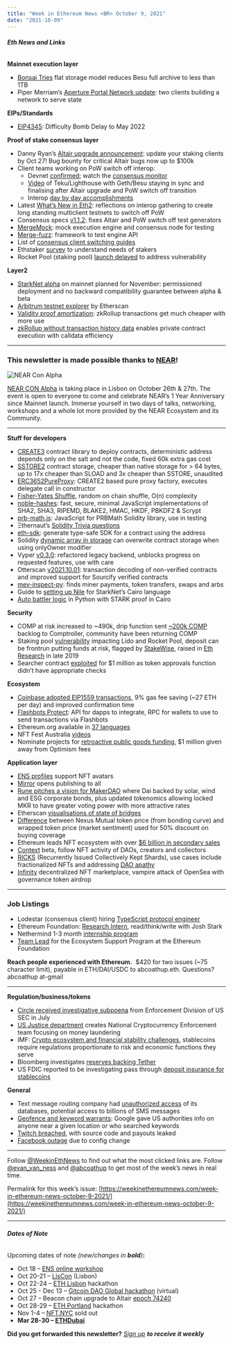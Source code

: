 ```yaml
---
title: "Week in Ethereum News <BR> October 9, 2021"
date: "2021-10-09"
---
```


###### **Eth News and Links**

**Mainnet execution layer**

- [Bonsai Tries](https://consensys.net/blog/news/bonsai-tries-a-big-update-for-small-state-storage-in-hyperledger-besu) flat storage model reduces Besu full archive to less than 1TB
- Piper Merriam’s [Aperture Portal Network update](https://snakecharmers.ethereum.org/aperture-vol-1/): two clients building a network to serve state

**EIPs/Standards**

- [EIP4345](https://eips.ethereum.org/EIPS/eip-4345): Difficulty Bomb Delay to May 2022

**Proof of stake consensus layer**

- Danny Ryan’s [Altair upgrade announcement](https://blog.ethereum.org/2021/10/05/altair-announcement/): update your staking clients by Oct 27! Bug bounty for critical Altair bugs now up to $100k 
- Client teams working on PoW switch off interop:
    - Devnet [confirmed](https://twitter.com/benjaminion_xyz/status/1446516207159582743); watch the [consensus monitor](http://mergenet.consensus-monitor.stokes.io)
    - [Video](https://www.symphonious.net/2021/10/08/ethereum-merge-local-testnet-demo/) of Teku/Lighthouse with Geth/Besu staying in sync and finalising after Altair upgrade and PoW switch off transition
    - Interop [day by day accomplishments](https://twitter.com/sigp_io/status/1446521008702246913)
- Latest [What’s New in Eth2](https://hackmd.io/@benjaminion/eth2_news/https%3A%2F%2Fhackmd.io%2F%40benjaminion%2Fwnie2_211008): reflections on interop gathering to create long standing multiclient testnets to switch off PoW
- Consensus specs [v1.1.2](https://github.com/ethereum/consensus-specs/releases/tag/v1.1.2): fixes Altair and PoW switch off test generators
- [MergeMock](https://github.com/protolambda/mergemock): mock execution engine and consensus node for testing
- [Merge-fuzz](https://twitter.com/vdWijden/status/1446461842977591297): framework to test engine API
- List of [consensus client switching guides](https://www.reddit.com/r/ethstaker/comments/pxx0oz/ethstaker_comprehensive_list_of_client_switching/)
- Ethstaker [survey](https://ethstaker.cc/survey/#Z7ZpSghg) to understand needs of stakers
- Rocket Pool (staking pool) [launch delayed](https://twitter.com/Rocket_Pool/status/1445536222881857545) to address vulnerability

**Layer2**

- [StarkNet alpha](https://medium.com/starkware/starknet-alpha-is-coming-to-mainnet-b825829eaf32) on mainnet planned for November: permissioned deployment and no backward compatibility guarantee between alpha & beta
- [Arbitrum testnet explorer](https://testnet.arbiscan.io/) by Etherscan
- [Validity proof amortization](https://polynya.medium.com/the-dynamics-around-validity-proof-amortization-519e9ae291c1): zkRollup transactions get much cheaper with more use
- [zkRollup without transaction history data](https://ethresear.ch/t/a-zkrollup-with-no-transaction-history-data-to-enable-private-smart-contract-execution-with-calldata-efficiency/10961) enables private contract execution with calldata efficiency

* * *

### **This newsletter is made possible thanks to [NEAR](https://near.org/)!**

![NEAR Con Alpha](https://weekinethereumnews.com/wp-content/uploads/2021/09/Near-Con-Alpha.png)

[NEAR CON Alpha](https://nearcon.org/ethereumnews) is taking place in Lisbon on October 26th & 27th. The event is open to everyone to come and celebrate NEAR’s 1 Year Anniversary since Mainnet launch. Immerse yourself in two days of talks, networking, workshops and a whole lot more provided by the NEAR Ecosystem and its Community.

* * *

**Stuff for developers**

- [CREATE3](https://github.com/0xsequence/create3) contract library to deploy contracts, deterministic address depends only on the salt and not the code, fixed 60k extra gas cost
- [SSTORE2](https://twitter.com/Agusx1211/status/1446187302389170183) contract storage, cheaper than native storage for > 64 bytes, up to 17x cheaper than SLOAD and 3x cheaper than SSTORE, unaudited
- [ERC3652PureProxy](https://github.com/1inch/ERC3652/blob/feature/pure-proxy-factory/contracts/ERC3652PureProxy.sol): CREATE2 based pure proxy factory, executes delegate call in constructor
- [Fisher-Yates Shuffle](https://twitter.com/cleanunicorn/status/1445691819098992648), random on chain shuffle, O(n) complexity
- [noble-hashes](https://github.com/paulmillr/noble-hashes): fast, secure, minimal JavaScript implementations of SHA2, SHA3, RIPEMD, BLAKE2, HMAC, HKDF, PBKDF2 & Scrypt
- [prb-math.js](https://www.npmjs.com/package/prb-math.js): JavaScript for PRBMath Solidity library, use in testing
- Ξthernaut’s [Solidity Trivia questions](https://twitter.com/EthernautDAO/status/1445497302722826255)
- [eth-sdk](https://github.com/dethcrypto/eth-sdk): generate type-safe SDK for a contract using the address
- Solidity [dynamic array in storage](https://twitter.com/ylv_io/status/1445104519239643157) can overwrite contract storage when using onlyOwner modifier
- Vyper [v0.3.0](https://github.com/vyperlang/vyper/releases/tag/v0.3.0): refactored legacy backend, unblocks progress on requested features, use with care
- Otterscan [v2021.10.01](https://twitter.com/wmitsuda/status/1444789707540414466): transaction decoding of non-verified contracts and improved support for Sourcify verified contracts
- [mev-inspect-py](https://github.com/flashbots/mev-inspect-py): finds miner payments, token transfers, swaps and arbs
- Guide to [setting up Nile](https://medium.com/@martriay/starknet-tutorial-for-beginners-using-nile-6af9c2270c15) for StarkNet’s Cairo language
- [Auto battler logic](https://killari.medium.com/starks-verifying-a-complex-auto-battler-calculation-on-ethereum-d8698f29808d) in Python with STARK proof in Cairo

**Security**

- COMP at risk increased to ~490k, drip function sent [~200k COMP](https://twitter.com/rleshner/status/1444691278986457095) backlog to Comptroller, community have been returning COMP
- Staking pool [vulnerability](https://blog.lido.fi/vulnerability-response-update/) impacting Lido and Rocket Pool, deposit can be frontrun putting funds at risk, flagged by [StakeWise](https://twitter.com/stakewise_io/status/1445475001696620550), raised in [Eth Research](https://ethresear.ch/t/deposit-contract-exploit/6528) in late 2019
- Searcher contract [exploited](https://twitter.com/bertcmiller/status/1446416008709918732) for $1 million as token approvals function didn’t have appropriate checks

**Ecosystem**

- [Coinbase adopted EIP1559 transactions](https://blog.coinbase.com/the-technical-benefits-of-eip-1559-c41bb85f5924), 9% gas fee saving (~27 ETH per day) and improved confirmation time
- [Flashbots Protect](https://medium.com/flashbots/announcing-flashbots-protect-9e039e9f0aa3): API for dapps to integrate, RPC for wallets to use to send transactions via Flashbots
- Ethereum.org available in [37 languages](https://blog.ethereum.org/2021/10/04/translation-program-update/)
- NFT Fest Australia [videos](https://www.youtube.com/channel/UC9dHe2EmAyFtd3ahosns_1w)
- Nominate projects for [retroactive public goods funding](https://medium.com/ethereum-optimism/retropgf-experiment-1-1-million-dollars-for-public-goods-f7e455cbdca), $1 million given away from Optimism fees

**Application layer**

- [ENS profiles](https://medium.com/the-ethereum-name-service/nft-avatar-support-for-ens-profiles-bd4a5553f089) support NFT avatars
- [Mirror](https://dev.mirror.xyz/valptw8S9eZ1cvzX-JCGga2N_W2hXyurSYbOlNFj4OQ) opens publishing to all
- [Rune pitches a vision for MakerDAO](https://forum.makerdao.com/t/the-case-for-clean-money/10684) where Dai backed by solar, wind and ESG corporate bonds, plus updated tokenomics allowing locked MKR to have greater voting power with more attractive rates 
- Etherscan [visualisations of state of bridges](https://medium.com/etherscan-blog/ethereum-bridges-four-months-on-10ee36f889ae)
- [Difference](https://medium.com/@BraveNewDeFi/save-50-on-nexus-mutual-cover-premiums-how-to-use-wnxm-to-your-advantage-dc017b15aca0) between Nexus Mutual token price (from bonding curve) and wrapped token price (market sentiment) used for 50% discount on buying coverage
- Ethereum leads NFT ecosystem with over [$6 billion in secondary sales](https://www.getrevue.co/profile/masonnystrom/issues/the-multichain-nft-market-798081)
- [Context](https://twitter.com/context/status/1444038168739602435) beta, follow NFT activity of DAOs, creators and collectors
- [RICKS](https://www.paradigm.xyz/2021/10/ricks/) (Recurrently Issued Collectively Kept Shards), use cases include fractionalized NFTs and addressing [DAO apathy](https://twitter.com/danrobinson/status/1446251178099200005)
- [Infinity](https://medium.com/@infinitydotxyz/announcing-infinity-the-ftx-of-nfts-e0c2930b5f48) decentralized NFT marketplace, vampire attack of OpenSea with governance token airdrop

* * *

### **Job Listings**

- Lodestar (consensus client) hiring [TypeScript protocol engineer](https://jobs.smartrecruiters.com/ChainSafeSystemsInc/743999774954864-protocol-engineer-lodestar-backend-typescript-)
- Ethereum Foundation: [Research Intern](https://ethereum.bamboohr.com/jobs/view.php?id=45&source=weekinethnews), read/think/write with Josh Stark
- Nethermind 1-3 month [internship program](https://www.notion.so/Nethermind-Internship-Program-4eb494969aa24afa9181223e958522d1)
- [Team Lead](https://ethereum.bamboohr.com/jobs/view.php?id=43&source=weekinethnews) for the Ecosystem Support Program at the Ethereum Foundation

**Reach people experienced with Ethereum.**  $420 for two issues (~75 character limit), payable in ETH/DAI/USDC to abcoathup.eth. Questions? abcoathup at-gmail

* * *

**Regulation/business/tokens**

- [Circle received investigative subpoena](https://www.coindesk.com/business/2021/10/05/sec-subpoenas-usdc-stablecoin-backer-circle/) from Enforcement Division of US SEC in July
- [US Justice department](https://www.justice.gov/opa/pr/deputy-attorney-general-lisa-o-monaco-announces-national-cryptocurrency-enforcement-team) creates National Cryptocurrency Enforcement team focusing on money laundering
- IMF: [Crypto ecosystem and financial stability challenges](https://www.imf.org/en/Publications/GFSR/Issues/2021/10/12/global-financial-stability-report-october-2021), stablecoins require regulations proportionate to risk and economic functions they serve
- Bloomberg investigates [reserves backing Tether](https://www.bloomberg.com/news/features/2021-10-07/crypto-mystery-where-s-the-69-billion-backing-the-stablecoin-tether)
- US FDIC reported to be investigating pass through [deposit insurance for stablecoins](https://www.coindesk.com/policy/2021/10/06/us-fdic-said-to-be-studying-deposit-insurance-for-stablecoins/)

**General**

- Text message routing company had [unauthorized access](https://www.vice.com/en/article/z3xpm8/company-that-routes-billions-of-text-messages-quietly-says-it-was-hacked) of its databases, potential access to billions of SMS messages
- [Geofence and keyword warrants](https://www.forbes.com/sites/thomasbrewster/2021/10/04/google-keyword-warrants-give-us-government-data-on-search-users/?sh=142296ba7c97): Google gave US authorities info on anyone near a given location or who searched keywords 
- [Twitch breached](https://blog.twitch.tv/en/2021/10/06/updates-on-the-twitch-security-incident/), with source code and payouts leaked
- [Facebook outage](https://blog.cloudflare.com/october-2021-facebook-outage/) due to config change

* * *

Follow [@WeekinEthNews](https://twitter.com/WeekInEthNews) to find out what the most clicked links are. Follow [@evan\_van\_ness](https://twitter.com/evan_van_ness) and [@abcoathup](https://twitter.com/abcoathup) to get most of the week’s news in real time.

Permalink for this week’s issue: [https://weekinethereumnews.com/week-in-ethereum-news-october-9-2021/](https://weekinethereumnews.com/week-in-ethereum-news-october-9-2021/)

* * *

###### **Dates of Note**

Upcoming dates of note _(new/changes in **bold**)_**:**

- Oct 18 – [ENS online workshop](https://medium.com/the-ethereum-name-service/ens-online-workshop-october-2021-ec1fb049b77f)
- Oct 20-21 – [LisCon](https://liscon.org/) (Lisbon)
- Oct 22-24 – [ETH Lisbon](https://ethlisbon.org/) hackathon
- Oct 25 - Dec 13 – [Gitcoin DAO Global hackathon](https://gitcoin.co/hackathon/dao-global/onboard) (virtual)
- Oct 27 – Beacon chain upgrade to Altair [epoch 74240](https://blog.ethereum.org/2021/10/05/altair-announcement/) 
- Oct 28-29 – [ETH Portland](https://2021.ethportland.com/) hackathon
- Nov 1-4 – [NFT.NYC](https://www.nft.nyc/) sold out
- **Mar 28-30 – [ETHDubai](https://www.ethdubai.xyz/)**

**Did you get forwarded this newsletter?** _[Sign up](https://weekinethereum.substack.com/subscribe#about) **to receive it weekly**_
